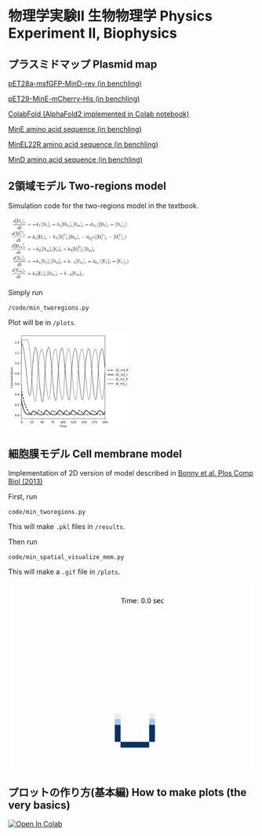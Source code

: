 # 物理学実験II 生物物理学 Physics Experiment II, Biophysics

## プラスミドマップ Plasmid map

[pET28a-msfGFP-MinD-rev (in benchling)](https://benchling.com/s/seq-XDvIopQValuSYi5UeJv0?m=slm-kZW53Hcc6JggocCcs4z5)

[pET29-MinE-mCherry-His (in benchling)](https://benchling.com/s/seq-RITthGqZkVKIZYxX0kvM?m=slm-rHuFEeKrvNf43DbWSKE8)

[ColabFold (AlphaFold2 implemented in Colab notebook)](https://colab.research.google.com/github/sokrypton/ColabFold/blob/main/AlphaFold2.ipynb)

[MinE amino acid sequence (in benchling)](https://benchling.com/s/prtn-U7PdMP16GZIvhtbANB7R?m=slm-5tyCmAqQLLttLuvlPFdi)

[MinEL22R amino acid sequence (in benchling)](https://benchling.com/s/prtn-33K3DwSGeN32sJfg3NZ1?m=slm-yh0X4kZ3oVD9XoyA6y1Q)

[MinD amino acid sequence (in benchling)](https://benchling.com/s/prtn-0KrVYEcNQfnWNCfYIdd0?m=slm-tZ92WiJ5edtsxN7716v0)

## 2領域モデル Two-regions model

Simulation code for the two-regions model in the textbook.

<img src="https://github.com/dbkk/min_simplified_model/blob/main/plots/two_regions_equations.png" width="50%">

Simply run
```
/code/min_tworegions.py
```

Plot will be in `/plots`.

<img src="https://github.com/dbkk/min_simplified_model/blob/main/plots/minD_minE_sim.png" width="50%">

## 細胞膜モデル Cell membrane model

Implementation of 2D version of model described in [Bonny et al. Plos Comp Biol (2013)](https://doi.org/10.1371/journal.pcbi.1003347)

First, run
```
code/min_tworegions.py
```
This will make `.pkl` files in `/results`.

Then run
```
code/min_spatial_visualize_mem.py
```
This will make a `.gif` file in `/plots`.

![Example gif](https://github.com/dbkk/min_simplified_model/blob/main/plots/membrane_example.gif)


## プロットの作り方(基本編) How to make plots (the very basics)

[![Open In Colab](https://colab.research.google.com/assets/colab-badge.svg)](https://colab.research.google.com/github/dbkk/min_simplified_model/blob/main/tutorial_plots/plots_tutorial.ipynb)
